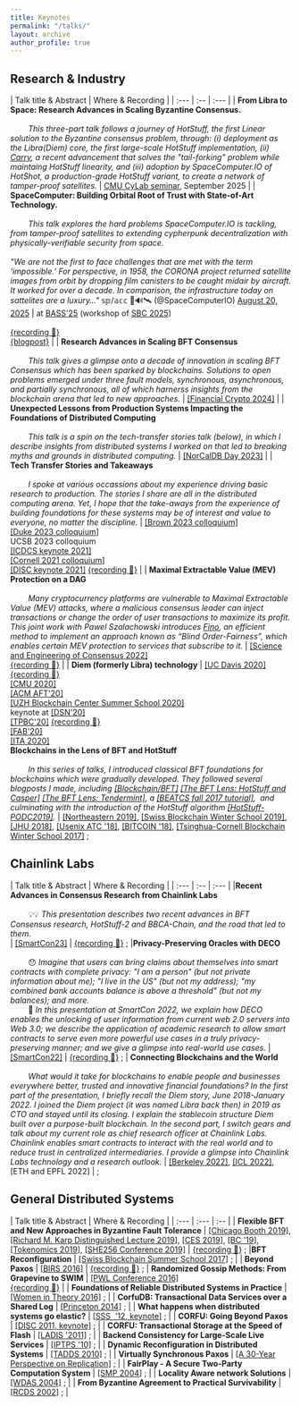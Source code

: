 ```yaml
---
title: Keynotes
permalink: "/talks/"
layout: archive
author_profile: true
---
```


## Research & Industry 

| Talk title & Abstract | Where &amp; Recording |
| :--- |  :-- | :--- |
| **From Libra to Space: Research Advances in Scaling Byzantine Consensus.** <br><br> &emsp;&emsp; _This three-part talk follows a journey of HotStuff, the first Linear solution to the Byzantine consensus problem, through: (i) deployment as the Libra(Diem) core, the first large-scale HotStuff implementation, (ii) [Carry](https://arxiv.org/abs/2508.12173), a recent advancement that solves the "tail-forking" problem while maintaing HotStuff linearity, and (iii) adoption by SpaceComputer.IO of HotShot, a production-grade HotStuff variant, to create a network of tamper-proof satellites._ | [CMU CyLab seminar](https://www.cylab.cmu.edu/events/2025/09/08-seminar-malkhi.html), September 2025 |
| **SpaceComputer: Building Orbital Root of Trust with State-of-Art Technology.** <br><br> &emsp;&emsp; _This talk explores the hard problems SpaceComputer.IO is tackling, from tamper-proof satellites to extending cypherpunk decentralization with physically-verifiable security from space._<br><br>_"We are not the first to face challenges that are met with the term ‘impossible.’ For perspective, in 1958, the CORONA project returned satellite images from orbit by dropping film canisters to be caught midair by aircraft. It worked for over a decade. In comparison, the infrastructure today on sattelites are a luxury…"_ 𝕤𝕡/𝕒𝕔𝕔 🦇🔊🛰️ (@SpaceComputerIO) <a href="https://twitter.com/SpaceComputerIO/status/1958160469036019875?ref_src=twsrc%5Etfw">August 20, 2025</a><script async src="https://platform.twitter.com/widgets.js" charset="utf-8"></script> | at [BASS'25](https://lu.ma/BASS25) (workshop of [SBC 2025](https://www.sbc-conference.com/2025/))<br><br> [{recording 🎥}](https://www.youtube.com/watch?v=izADgtvgZnM&t=203s)<br>[{blogpost}](https://blog.spacecomputer.io/recap-building-the-orbital-root-of-trust-w-dahlia-malkhi/) | 
| **Research Advances in Scaling BFT Consensus** <br><br> &emsp;&emsp; _This talk gives a glimpse onto a decade of innovation in scaling BFT Consensus which has been sparked by blockchains. Solutions to open problems emerged under three fault models, synchronous, asynchronous, and partially synchronous, all of which harnerss insights from the blockchain arena that led to new approaches._ | [[Financial Crypto 2024]](https://fc24.ifca.ai/program.html) |
| **Unexpected Lessons from Production Systems Impacting the Foundations of Distributed Computing** <br><br> &emsp;&emsp; _This talk is a spin on the tech-transfer stories talk (below), in which I describe insights from distributed systems I worked on that led to breaking myths and grounds in distributed computing._ | [[NorCalDB Day 2023]](https://www.microsoft.com/en-us/research/event/norcaldb-2023/) |
| **Tech Transfer Stories and Takeaways** <br><br> &emsp;&emsp; _I spoke at various occassions about my experience driving basic research to production. The stories I share are all in the distributed computing arena. Yet, I hope that the take-aways from the experience of building foundations for these systems may be of interest and value to everyone, no matter the discipline._ | [[Brown 2023 colloquium]](https://events.brown.edu/event/252258-dahlia-malkhi-research-flywheel-from-basic) <br> [[Duke 2023 colloquium]](https://pratt.duke.edu/about/events/71320) <br> UCSB 2023 colloquium <br> [[ICDCS keynote 2021]](https://icdcs2021.us/keynotes.html) <br> [[Cornell 2021 colloquium]](https://www.cs.cornell.edu/content/tech-transfer-stories-and-takeaways) <br> [[DISC keynote 2021]](http://www.disc-conference.org/wp/disc2021/program/) [{recording 🎥}](https://www.youtube.com/watch?v=9RRUQHymcJA)  |
| **Maximal Extractable Value (MEV) Protection on a DAG** <br><br> &emsp;&emsp; _Many cryptocurrency platforms are vulnerable to Maximal Extractable Value (MEV) attacks, where a malicious consensus leader can inject transactions or change the order of user transactions to maximize its profit. This joint work with Pawel Szalachowski introduces [Fino](https://arxiv.org/abs/2208.00940), an efficient method to implement an approach known as “Blind Order-Fairness”, which enables certain MEV protection to services that subscribe to it._ | [[Science and Engineering of Consensus 2022]](https://tselab.stanford.edu/workshop-sbc22/)  <br>[{recording 🎥}](https://www.youtube.com/watch?v=9WLoJRrnTsA&list=PL4XSNxeZhdqBBgqqokIdK4PcyPSl6t0rQ&index=6) |
| **Diem (formerly Libra) technology** | [[UC Davis 2020]](https://expolab.org/ecs189f-fall-2020/speakers.html) [{recording 🎥}](https://www.youtube.com/watch?v=WR7K3adIqbI&feature=youtu.be&ab_channel=ExpoLabatUCDavis) <br> [[CMU 2020]](https://ece.hosted.panopto.com/Panopto/Pages/Viewer.aspx?id=83b2040d-b937-4889-831e-ac6401292548) <br> [[ACM AFT'20]](https://aft.acm.org/program-2020) <br> [[UZH Blockchain Center Summer School 2020]](https://www.blockchain.uzh.ch/events/summer-school-deep-dive-into-blockchain/) <br> keynote at [[DSN'20]](https://dsn2020.webs.upv.es/final-program/keynotes/) <br> [[TPBC'20]](https://eventum.upf.edu/51585/detail/theory-and-practice-of-blockchains-online-weekly-seminar-series-.html) [{recording 🎥}](https://www.youtube.com/watch?v=S9oPB9j-UZU) <br>  [[FAB'20]](https://scfab.github.io/2020/index.html) <br> [[ITA 2020]](https://ita.ucsd.edu/ws/schedule2020/#d_5)   
**Blockchains in the Lens of BFT and HotStuff** <br><br> &emsp;&emsp; _In this series of talks, I introduced classical BFT foundations for blockchains which were gradually developed.  They followed several blogposts I made, including [[Blockchain/BFT]](https://dahliamalkhi.github.io/posts/2017/10/bft-blockchain/) [[The BFT Lens: HotStuff and Casper]](https://dahliamalkhi.github.io/posts/2018/03/bft-lens-casper/) [[The BFT Lens: Tendermint]](https://dahliamalkhi.github.io/posts/2018/04/BFT-lens-tndrmnt/), a [[BEATCS fall 2017 tutorial]](http://bulletin.eatcs.org/index.php/beatcs/article/view/506),  and culminating with the introduction of the HotStuff algorithm [[HotStuff-PODC2019]](https://arxiv.org/abs/1803.05069)._ | [[Northeastern 2019]](https://www.khoury.northeastern.edu/event/distinguished-speaker-blockchains-in-the-lens-of-bft/), [[Swiss Blockchain Winter School 2019]](https://blockchainschool.epfl.ch/), [[JHU 2018]](https://www.cs.jhu.edu/news-events/gerald-m-masson-distinguished-lecture-series/), [[Usenix ATC '18]](https://www.usenix.org/conference/atc18/presentation/malkhi), [[BITCOIN '18]](https://fc18.ifca.ai/bitcoin/index.html), [[Tsinghua-Cornell Blockchain Winter School 2017]](http://iiis.tsinghua.edu.cn/en/show-6611-1.html) ; 


## Chainlink Labs

| Talk title &  Abstract | Where &amp; Recording |
| :--- | :-- | :--- |
|**Recent Advances in Consensus Research from Chainlink Labs** <br><br> &emsp;&emsp; 💡💡 _This presentation describes two recent advances in BFT Consensus research, HotStuff-2 and BBCA-Chain, and the road that led to them._<br> | [[SmartCon23]](https://smartcon.chain.link/) | [{recording 🎥}](https://www.youtube.com/watch?v=iZjfYRH4fVM) ; 
|**Privacy-Preserving Oracles with DECO** <br><br> &emsp;&emsp; 😯 _Imagine that users can bring claims about themselves into smart contracts with complete privacy:  "I am a person" (but not private information about me); "I live in the US" (but not my address); "my combined bank accounts balance is above a threshold" (but not my balances); and more._<br> &emsp;&emsp; 🤔 _In this presentation at SmartCon 2022, we explain how DECO enables the unlocking of user information from current web 2.0 servers into Web 3.0; we describe the application of academic research to allow smart contracts to serve even more powerful use cases in a truly privacy-preserving manner; and we give a glimpse into real-world use cases._ | [[SmartCon22]](https://smartcon.chain.link/) | [{recording 🎥}](https://www.youtube.com/watch?v=eJqZQ2_VBzo) ; 
| **Connecting Blockchains and the World** <br><br> &emsp;&emsp; _What would it take for blockchains to enable people and businesses everywhere better, trusted and innovative financial foundations?  In the first part of the presentation, I briefly recall the Diem story, June 2018-January 2022. I joined the Diem project (it was named Libra back then) in 2019 as CTO and stayed until its closing. I explain the stablecoin structure Diem built over a purpose-built blockchain.  In the second part, I switch gears and talk about my current role as chief research officer at Chainlink Labs. Chainlink enables smart contracts to interact with the real world and to reduce trust in centralized intermediaries. I provide a glimpse into Chainlink Labs technology and a research outlook._ | [[Berkeley 2022]](https://rise.cs.berkeley.edu/events/), [[ICL 2022]](https://lsds.doc.ic.ac.uk/seminars), [ETH and EPFL 2022] | ; 

## General Distributed Systems

| Talk title & Abstract |  Where &amp; Recording |
| :--- | :--- | :-- | 
| **Flexible BFT and New Approaches in Byzantine Fault Tolerance** | [[Chicago Booth 2019]](https://bfi.uchicago.edu/event/cryptocurrencies-and-blockchains-conference/), [[Richard M. Karp Distinguished Lecture 2019]](https://simons.berkeley.edu/rmklectures2019-fall-3), [[CES 2019]](https://cryptoeconomicsystems.pubpub.org/), [[BC '19]](https://crypto.iacr.org/2019/affevents/blockchain/page.html), [[Tokenomics 2019]](http://tokenomics2019.org/infoattendees/invitedspeakers), [[SHE256 Conference 2019]](https://www.recolor.io/) | [{recording 🎥}](https://youtu.be/4np_2K8WNPU?t=4297) ; 
|**BFT Reconfiguration** | [[Swiss Blockchain Summer School 2017]](https://blockchain-summer.epfl.ch/) ; |
| **Beyond Paxos** |  [[BIRS 2016]](http://www.birs.ca/events/2016/5-day-workshops/) | [{recording 🎥}](http://www.birs.ca/events/2016/5-day-workshops/16w5152/videos/watch/201611290900-Malkhi.html) ; 
| **Randomized Gossip Methods: From Grapevine to SWIM**  |  [[PWL Conference 2016]](http://pwlconf.org) <br>[{recording 🎥}](https://youtu.be/Gxf5glthqrk?list=PLGRqfvsPiRShwIXMA5P3WR_9LgBOAdvw4)  |
| **Foundations of Reliable Distributed Systems in Practice** | [[Women in Theory 2016]](https://womenintheory.wordpress.com/) ; |
| **CorfuDB: Transactional Data Services over a Shared Log** | [[Princeton 2014]](https://www.cs.princeton.edu/events/event/corfudb-transactional-data-services-over-shared-log) ; |
| **What happens when distributed systems go elastic?** | [[SSS  '12, keynote]](https://cs.uwaterloo.ca/conferences/sss2012/index.html) ; |
| **CORFU: Going Beyond Paxos** | [[DISC 2011, keynote]](http://disc2011.dis.uniroma1.it/keynote.php?lang=eng) ; |
| **CORFU: Transactional Storage at the Speed of Flash** | [[LADIS '2011]](http://ladisworkshop.org/node/12) ; |
| **Backend Consistency for Large-Scale Live Services** | [[IPTPS '10]](http://www.usenix.org/events/iptps10/) ; |
| **Dynamic Reconfiguration in Distributed Systems** | [[TADDS 2010]](http://ccom.uprrp.edu/DISC2010/workshops.html) ; |
| **Virtually Synchronous Paxos** | [[A 30-Year Perspective on Replication]](http://www.inf.usi.ch/30YearsOfReplication/program.html) ; |
| **FairPlay - A Secure Two-Party Computation System** | [[SMP 2004]](http://www.zurich.ibm.com/~cca/smp2004/) ; |
| **Locality Aware network Solutions** | [[WDAS 2004]](http://lsirwww.epfl.ch/wdas2004/) ; |
| **From Byzantine Agreement to Practical Survivability** | [[RCDS 2002]](http://www.jaist.ac.jp/~defago/RCDS_2002/) ; |

